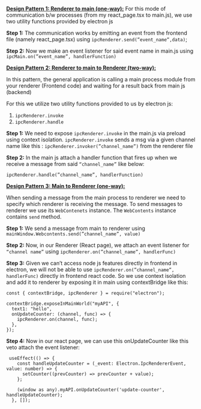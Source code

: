 **[Design Pattern 1: Renderer to main (one-way):](https://www.electronjs.org/docs/latest/tutorial/ipc#pattern-1-renderer-to-main-one-way)**
For this mode of communication b/w processes (from my react_page.tsx to main.js), we use two utility functions provided by electron js

**Step 1:** The communication works by emitting an event from the frontend file (namely react_page.tsx) using `ipcRenderer.send(”event_name”,data)`;

**Step 2:** Now we make an event listener for said event name in main.js using `ipcMain.on(”event_name”, handlerFunction)`

<!-- ----------------------------------------------------------------------------------------- -->
<!-- In this code design pattern is implemented in Mock.js -->

**[Design Pattern 2: Renderer to main to Renderer (two-way):](https://www.electronjs.org/docs/latest/tutorial/ipc#pattern-2-renderer-to-main-two-way)**

In this pattern, the general application is calling a main process module from your renderer (Frontend code) and waiting for a result back from main js (backend)

For this we utilize two utility functions provided to us by electron js:

1. `ipcRenderer.invoke`
2. `ipcRenderer.handle`

**Step 1:** We need to expose `ipcRenderer.invoke` in the main.js via preload using context isolation. `ipcRenderer.invoke` sends a msg via a given channel name like this : `ipcRenderer.invoker(”channel_name”)` from the renderer file

**Step 2:** In the main js attach a handler function that fires up when we receive a message from said `“channel_name”` like below:

`ipcRenderer.handle(”channel_name”, handlerFunction)`

<!-- In this process design pattern 3 is implemented in the counter using menu bar -->

**[Design Pattern 3: Main to Renderer (one-way):](https://www.electronjs.org/docs/latest/tutorial/ipc#pattern-3-main-to-renderer)**

When sending a message from the main process to renderer we need to specify which renderer is receiving the message. To send messages to renderer we use its `WebContenets` instance. The `WebContents` instance contains `send` method.

**Step 1:** We send a message from main to renderer using `mainWindow.Webcontents.send(”channel_name”, value)`

**Step 2:** Now, in our Renderer (React page), we attach an event listener for `“channel name”` using `ipcRenderer.on(”channel_name”, handlerFunc)`

**Step 3:** Given we can’t access node js features directly in frontend in electron, we will not be able to use `ipcRenderer.on(”channel_name”, handlerFunc)` directly in frontend react code. So we use context isolation and add it to renderer by exposing it in main using contextBridge like this:

```
const { contextBridge, ipcRenderer } = require("electron");

contextBridge.exposeInMainWorld("myAPI", {
  text1: "hello",
  onUpdateCounter: (channel, func) => {
    ipcRenderer.on(channel, func);
  },
});
```

**Step 4:** Now in our react page, we can use this onUpdateCounter like this veto attach the event listener:

```
 useEffect(() => {
    const handleUpdateCounter = (_event: Electron.IpcRendererEvent, value: number) => {
      setCounter((prevCounter) => prevCounter + value);
    };

    (window as any).myAPI.onUpdateCounter('update-counter', handleUpdateCounter);
  }, []);
```
